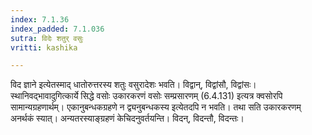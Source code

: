 ```yaml
---
index: 7.1.36
index_padded: 7.1.036
sutra: विदेः शतुर् वसुः
vritti: kashika

---
```

विद ज्ञाने इत्येतस्माद् धातोरुत्तरस्य शतुः वसुरादेशः भवति। विद्वान्, विद्वांसौ, विद्वांसः। स्थानिवद्भावादुगित्कार्ये सिद्धे वसोः उकारकरणं वसोः सम्प्रसारणम् (6.4.131) इत्यत्र क्वसोरपि सामान्यग्रहणार्थम्। एकानुबन्धकग्रहणे न द्व्यनुबन्धकस्य इत्येतदपि न भवति। तथा सति उकारकरणम् अनर्थकं स्यात्। अन्यतरस्याङ्ग्रहणं केचिदनुवर्तयन्ति। विदन्, विदन्तौ, विदन्तः।